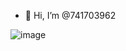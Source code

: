 - 👋 Hi, I’m @741703962

![image](https://github.com/741703962/741703962/assets/144766847/c71ed229-1e5a-4bff-84fe-24f7ee06fc13)

